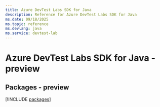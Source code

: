 ```yaml
---
title: Azure DevTest Labs SDK for Java
description: Reference for Azure DevTest Labs SDK for Java
ms.date: 09/18/2025
ms.topic: reference
ms.devlang: java
ms.service: devtest-lab
---
```

# Azure DevTest Labs SDK for Java - preview
## Packages - preview
[!INCLUDE [packages](devtest-labs-index.md)]